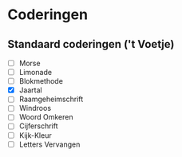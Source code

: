 # Coderingen
## Standaard coderingen ('t Voetje)
- [ ] Morse
- [ ] Limonade
- [ ] Blokmethode
- [X] Jaartal
- [ ] Raamgeheimschrift
- [ ] Windroos
- [ ] Woord Omkeren
- [ ] Cijferschrift
- [ ] Kijk-Kleur
- [ ] Letters Vervangen